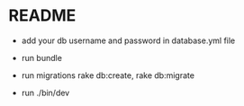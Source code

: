 # README


* add your db username and password in database.yml file

* run bundle

* run migrations rake db:create, rake db:migrate 

* run ./bin/dev
